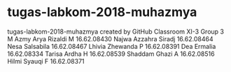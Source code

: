 # tugas-labkom-2018-muhazmya
tugas-labkom-2018-muhazmya created by GitHub Classroom
XI-3 Group 3
M Azmy Arya Rizaldi M  16.62.08430
Najwa Azzahra Siradj   16.62.08464
Nesa Salsabila         16.62.08467
Lhivia Zhewanda P      16.62.08391
Dea Ermalia            16.62.08334
Tarisa Ardha H         16.62.08539
Shaddam Ghazi A        16.62.08516
Hilmi Syauqi F         16.62.08371
